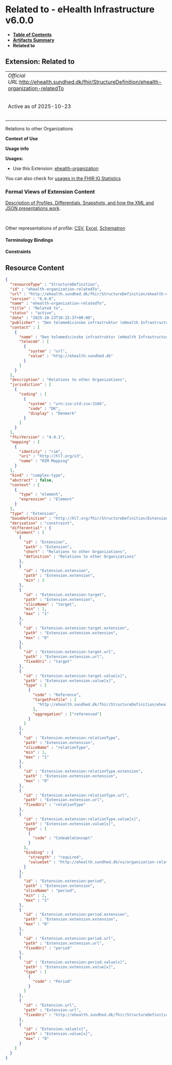 # Related to - eHealth Infrastructure v6.0.0

* [**Table of Contents**](toc.md)
* [**Artifacts Summary**](artifacts.md)
* **Related to**

## Extension: Related to 

| | |
| :--- | :--- |
| *Official URL*:http://ehealth.sundhed.dk/fhir/StructureDefinition/ehealth-organization-relatedTo | *Version*:6.0.0 |
| Active as of 2025-10-23 | *Computable Name*:ehealth-organization-relatedTo |

Relations to other Organizations

**Context of Use**

**Usage info**

**Usages:**

* Use this Extension: [ehealth-organization](StructureDefinition-ehealth-organization.md)

You can also check for [usages in the FHIR IG Statistics](https://packages2.fhir.org/xig/dk.ehealth.sundhed.fhir.ig.core|current/StructureDefinition/ehealth-organization-relatedTo)

### Formal Views of Extension Content

 [Description of Profiles, Differentials, Snapshots, and how the XML and JSON presentations work](http://build.fhir.org/ig/FHIR/ig-guidance/readingIgs.html#structure-definitions). 

 

Other representations of profile: [CSV](StructureDefinition-ehealth-organization-relatedTo.csv), [Excel](StructureDefinition-ehealth-organization-relatedTo.xlsx), [Schematron](StructureDefinition-ehealth-organization-relatedTo.sch) 

#### Terminology Bindings

#### Constraints



## Resource Content

```json
{
  "resourceType" : "StructureDefinition",
  "id" : "ehealth-organization-relatedTo",
  "url" : "http://ehealth.sundhed.dk/fhir/StructureDefinition/ehealth-organization-relatedTo",
  "version" : "6.0.0",
  "name" : "ehealth-organization-relatedTo",
  "title" : "Related to",
  "status" : "active",
  "date" : "2025-10-23T10:25:37+00:00",
  "publisher" : "Den telemedicinske infrastruktur (eHealth Infrastructure)",
  "contact" : [
    {
      "name" : "Den telemedicinske infrastruktur (eHealth Infrastructure)",
      "telecom" : [
        {
          "system" : "url",
          "value" : "http://ehealth.sundhed.dk"
        }
      ]
    }
  ],
  "description" : "Relations to other Organizations",
  "jurisdiction" : [
    {
      "coding" : [
        {
          "system" : "urn:iso:std:iso:3166",
          "code" : "DK",
          "display" : "Denmark"
        }
      ]
    }
  ],
  "fhirVersion" : "4.0.1",
  "mapping" : [
    {
      "identity" : "rim",
      "uri" : "http://hl7.org/v3",
      "name" : "RIM Mapping"
    }
  ],
  "kind" : "complex-type",
  "abstract" : false,
  "context" : [
    {
      "type" : "element",
      "expression" : "Element"
    }
  ],
  "type" : "Extension",
  "baseDefinition" : "http://hl7.org/fhir/StructureDefinition/Extension",
  "derivation" : "constraint",
  "differential" : {
    "element" : [
      {
        "id" : "Extension",
        "path" : "Extension",
        "short" : "Relations to other Organizations",
        "definition" : "Relations to other Organizations"
      },
      {
        "id" : "Extension.extension",
        "path" : "Extension.extension",
        "min" : 3
      },
      {
        "id" : "Extension.extension:target",
        "path" : "Extension.extension",
        "sliceName" : "target",
        "min" : 1,
        "max" : "1"
      },
      {
        "id" : "Extension.extension:target.extension",
        "path" : "Extension.extension.extension",
        "max" : "0"
      },
      {
        "id" : "Extension.extension:target.url",
        "path" : "Extension.extension.url",
        "fixedUri" : "target"
      },
      {
        "id" : "Extension.extension:target.value[x]",
        "path" : "Extension.extension.value[x]",
        "type" : [
          {
            "code" : "Reference",
            "targetProfile" : [
              "http://ehealth.sundhed.dk/fhir/StructureDefinition/ehealth-organization"
            ],
            "aggregation" : ["referenced"]
          }
        ]
      },
      {
        "id" : "Extension.extension:relationType",
        "path" : "Extension.extension",
        "sliceName" : "relationType",
        "min" : 1,
        "max" : "1"
      },
      {
        "id" : "Extension.extension:relationType.extension",
        "path" : "Extension.extension.extension",
        "max" : "0"
      },
      {
        "id" : "Extension.extension:relationType.url",
        "path" : "Extension.extension.url",
        "fixedUri" : "relationType"
      },
      {
        "id" : "Extension.extension:relationType.value[x]",
        "path" : "Extension.extension.value[x]",
        "type" : [
          {
            "code" : "CodeableConcept"
          }
        ],
        "binding" : {
          "strength" : "required",
          "valueSet" : "http://ehealth.sundhed.dk/vs/organization-relation-type"
        }
      },
      {
        "id" : "Extension.extension:period",
        "path" : "Extension.extension",
        "sliceName" : "period",
        "min" : 1,
        "max" : "1"
      },
      {
        "id" : "Extension.extension:period.extension",
        "path" : "Extension.extension.extension",
        "max" : "0"
      },
      {
        "id" : "Extension.extension:period.url",
        "path" : "Extension.extension.url",
        "fixedUri" : "period"
      },
      {
        "id" : "Extension.extension:period.value[x]",
        "path" : "Extension.extension.value[x]",
        "type" : [
          {
            "code" : "Period"
          }
        ]
      },
      {
        "id" : "Extension.url",
        "path" : "Extension.url",
        "fixedUri" : "http://ehealth.sundhed.dk/fhir/StructureDefinition/ehealth-organization-relatedTo"
      },
      {
        "id" : "Extension.value[x]",
        "path" : "Extension.value[x]",
        "max" : "0"
      }
    ]
  }
}

```
